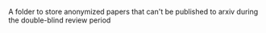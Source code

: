 A folder to store anonymized papers that can't be published to arxiv during the double-blind review period

